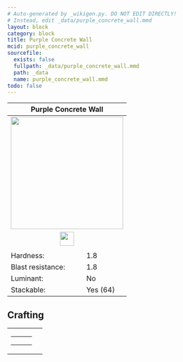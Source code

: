 ```yaml
---
# Auto-generated by _wikigen.py. DO NOT EDIT DIRECTLY!
# Instead, edit _data/purple_concrete_wall.mmd
layout: block
category: block
title: Purple Concrete Wall
mcid: purple_concrete_wall
sourcefile:
  exists: false
  fullpath: _data/purple_concrete_wall.mmd
  path: _data
  name: purple_concrete_wall.mmd
todo: false
---
```


<table class="block-info"><thead><tr>
<th colspan=2>Purple Concrete Wall</th>
</tr></thead><tbody>
<tr><td colspan=2 class="cell-image-big" style="text-align:center"><img src="/allotment/img/textures/allotment/purple_concrete_wall.png" width="256" height="256" alt="" class="preview-icon"></td></tr>
<tr><td colspan=2 class="cell-image-small" style="text-align:center"><img src="/allotment/img/inventory_textures/allotment/purple_concrete_wall.png" width="32" height="32" alt="" class="inventory-icon"></td></tr>
<tr><td colspan=2 style="text-align:center"><span class="tool-info tool-pickaxe tool-level-1" title="Requires a Wooden/Gold Pickaxe"></span></td></tr>
<tr><td>Hardness:</td><td>1.8</td></tr>
<tr><td>Blast resistance:</td><td>1.8</td></tr>
<tr><td>Luminant:</td><td>No</td></tr>
<tr><td>Stackable:</td><td>Yes (64)</td></tr>
</tbody></table>

## Crafting

<table class="crafting-recipe crafting-shaped"><tbody><tr>
<td><table class="crafting-grid"><tbody>
<tr>
<td>
<span title="Purple Concrete" class="item item-minecraft:purple_concrete item-type-item" style="background-image:url(&quot;/allotment/img/inventory_textures/minecraft/purple_concrete.png&quot;)"></span>
</td>
<td>
<span title="Purple Concrete" class="item item-minecraft:purple_concrete item-type-item" style="background-image:url(&quot;/allotment/img/inventory_textures/minecraft/purple_concrete.png&quot;)"></span>
</td>
<td>
<span title="Purple Concrete" class="item item-minecraft:purple_concrete item-type-item" style="background-image:url(&quot;/allotment/img/inventory_textures/minecraft/purple_concrete.png&quot;)"></span>
</td>
</tr>
<tr>
<td>
<span title="Purple Concrete" class="item item-minecraft:purple_concrete item-type-item" style="background-image:url(&quot;/allotment/img/inventory_textures/minecraft/purple_concrete.png&quot;)"></span>
</td>
<td>
<span title="Purple Concrete" class="item item-minecraft:purple_concrete item-type-item" style="background-image:url(&quot;/allotment/img/inventory_textures/minecraft/purple_concrete.png&quot;)"></span>
</td>
<td>
<span title="Purple Concrete" class="item item-minecraft:purple_concrete item-type-item" style="background-image:url(&quot;/allotment/img/inventory_textures/minecraft/purple_concrete.png&quot;)"></span>
</td>
</tr>
<tr>
<td>
<span class="item item-empty-space"></span>
</td>
<td>
<span class="item item-empty-space"></span>
</td>
<td>
<span class="item item-empty-space"></span>
</td>
</tr>
</tbody></table></td>
<td class="result">
<div class="result-inner">
<div class="result-slot">
<span title="Purple Concrete Wall" class="item item-allotment:purple_concrete_wall" style="background-image:url(&quot;/allotment/img/inventory_textures/allotment/purple_concrete_wall.png&quot;)"></span>
</div>
</div>
</td>
</tr></tbody></table>
